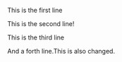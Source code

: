 This is the first line

This is the second line!

This is the third line


And a forth line.This is also changed.
